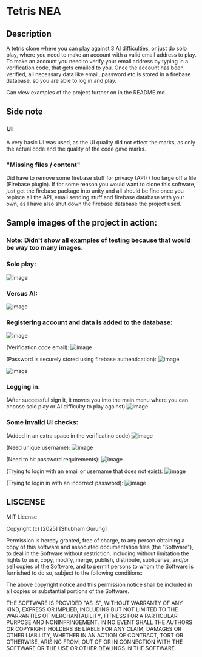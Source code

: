 # Tetris NEA

## Description
A tetris clone where you can play against 3 AI difficulties, or just do solo play,
where you need to make an account with a valid email address to play. To make an
account you need to verify your email address by typing in a verification code,
that gets emailed to you. Once the account has been verified, all necessary data
like email, password etc is stored in a firebase database, so you are able to
log in and play.

Can view examples of the project further on in the README.md

## Side note
### UI
A very basic UI was used, as the UI quality did not effect the marks, as only
the actual code and the quality of the code gave marks.

### "Missing files / content"
Did have to remove some firebase stuff for privacy (API) / too large off a file
(Firebase plugin). If for some reason you would want to clone this software,
just get the firebase package into unity and all should be fine once you replace
all the API, email sending stuff and firebase database with your own, as I have
also shut down the firebase database the project used.

## Sample images of the project in action:
### Note: Didn't show all examples of testing because that would be way too many images.

### Solo play:
![image](https://github.com/user-attachments/assets/00fa61df-905b-4de5-bb5f-154f8e7201e0)

### Versus AI:
![image](https://github.com/user-attachments/assets/d507cff5-a727-43a1-a102-a9d5bbd17797)

### Registering account and data is added to the database:
![image](https://github.com/user-attachments/assets/2a9e2649-d060-4c6f-aa30-91ebede5a7fc)

(Verification code email):
![image](https://github.com/user-attachments/assets/9d2acffd-774a-4857-b0c8-76eca7d90cd1)

(Password is securely stored using firebase authentication):
![image](https://github.com/user-attachments/assets/e5b6c555-d71d-49fd-b642-6a250a55db8c)

![image](https://github.com/user-attachments/assets/c6ab7fec-a1d7-49c6-8bd4-a98d9fcca6af)


### Logging in:
(After successful sign it, it moves you into the main menu where you can choose solo
play or AI difficulty to play against)
![image](https://github.com/user-attachments/assets/3d3fc9f1-3075-48b1-ac9d-6dc461213fab)

### Some invalid UI checks:
(Added in an extra space in the verificatino code)
![image](https://github.com/user-attachments/assets/96a92c87-ce98-474a-bca7-6149fafa38d9)

(Need unique username):
![image](https://github.com/user-attachments/assets/2e39a4a5-6342-42da-97e2-8bcbc6a1b5dc)

(Need to hit password requirements):
![image](https://github.com/user-attachments/assets/2cdd6e7d-366d-4192-8ddf-da965943a275)

(Trying to login with an email or username that does not exist):
![image](https://github.com/user-attachments/assets/989f2ef6-0313-4a18-884e-b4c54abb6892)


(Trying to login in with an incorrect password):
![image](https://github.com/user-attachments/assets/e6d43132-05fa-418d-9d7b-6f932a24be89)



## LISCENSE
MIT License

Copyright (c) [2025] [Shubham Gurung]

Permission is hereby granted, free of charge, to any person obtaining a copy
of this software and associated documentation files (the "Software"), to deal
in the Software without restriction, including without limitation the rights
to use, copy, modify, merge, publish, distribute, sublicense, and/or sell
copies of the Software, and to permit persons to whom the Software is
furnished to do so, subject to the following conditions:

The above copyright notice and this permission notice shall be included in all
copies or substantial portions of the Software.

THE SOFTWARE IS PROVIDED "AS IS", WITHOUT WARRANTY OF ANY KIND, EXPRESS OR
IMPLIED, INCLUDING BUT NOT LIMITED TO THE WARRANTIES OF MERCHANTABILITY,
FITNESS FOR A PARTICULAR PURPOSE AND NONINFRINGEMENT. IN NO EVENT SHALL THE
AUTHORS OR COPYRIGHT HOLDERS BE LIABLE FOR ANY CLAIM, DAMAGES OR OTHER
LIABILITY, WHETHER IN AN ACTION OF CONTRACT, TORT OR OTHERWISE, ARISING FROM,
OUT OF OR IN CONNECTION WITH THE SOFTWARE OR THE USE OR OTHER DEALINGS IN
THE SOFTWARE.
